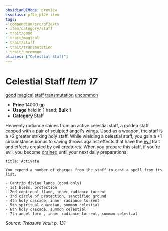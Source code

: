 ```yaml
---
obsidianUIMode: preview
cssclass: pf2e,pf2e-item
tags:
- compendium/src/pf2e/tv
- item/category/staff
- trait/good
- trait/magical
- trait/staff
- trait/transmutation
- trait/uncommon
aliases: ["Celestial Staff"]
---
```

# Celestial Staff *Item 17*  
[good](rules/traits/good.md "Good Alignment Trait")  [magical](rules/traits/magical.md "Magical Item Trait")  [staff](rules/traits/staff.md "Staff Item Trait")  [transmutation](rules/traits/transmutation.md "Transmutation School Trait")  [uncommon](rules/traits/uncommon.md "Uncommon Rarity Trait")  

- **Price** 14000 gp
- **Usage** held in 1 hand; **Bulk** 1
- **Category** Staff

Heavenly radiance shines from an active celestial staff, a golden staff capped with a pair of sculpted angel's wings. Used as a weapon, the staff is a +2 greater striking holy staff. While wielding a celestial staff, you gain a +1 circumstance bonus to saving throws against effects that have the [evil](rules/traits/evil.md "Evil Alignment Trait") trait and effects created by evil creatures. When you prepare this staff, if you're evil, you become [drained](rules/conditions.md#Drained) until your next daily preparations.

```ad-embed-ability
title: Activate

You expend a number of charges from the staff to cast a spell from its list.

- Cantrip divine lance (good only)
- 1st bless, protection
- 2nd continual flame, inner radiance torrent
- 3rd circle of protection, sanctified ground
- 4th holy cascade, inner radiance torrent
- 5th spiritual guardian, summon celestial
- 6th holy cascade, summon celestial
- 7th angel form , inner radiance torrent, summon celestial
```

*Source: Treasure Vault p. 131*